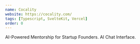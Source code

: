 ```yaml
---
name: Cocality
website: https://cocality.com/
tags: [Typescript, SvelteKit, Vercel]
order: 0
---
```

AI-Powered Mentorship for Startup Founders. AI Chat Interface.